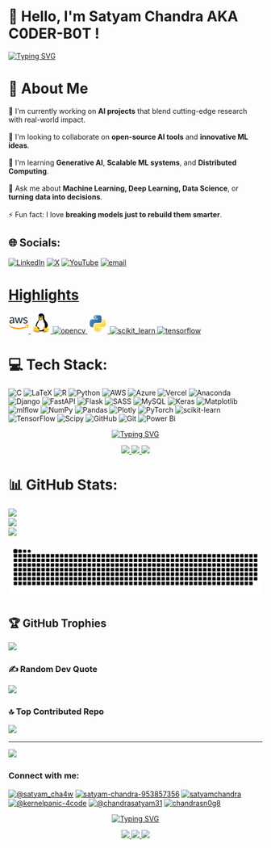 # 👋 Hello, I'm Satyam Chandra AKA C0DER-B0T !



[![Typing SVG](https://readme-typing-svg.herokuapp.com?font=Roboto+Slab&weight=500&size=30&pause=1000&color=8A2BE2&width=1000&height=60&lines=A+passionate+AI%2FML+Engineer+%26+Data+Scientist+from+India)](https://git.io/typing-svg)

# 💫 About Me  

🚀 I'm currently working on **AI projects** that blend cutting-edge research with real-world impact. <br>  
🤝 I'm looking to collaborate on **open-source AI tools** and **innovative ML ideas**. <br>  
🌱 I'm learning **Generative AI**, **Scalable ML systems**, and **Distributed Computing**. <br>  
💬 Ask me about **Machine Learning, Deep Learning, Data Science**, or **turning data into decisions**. <br>  
⚡ Fun fact: I love **breaking models just to rebuild them smarter**.  



## 🌐 Socials:
[![LinkedIn](https://img.shields.io/badge/LinkedIn-%230077B5.svg?logo=linkedin&logoColor=white)](https://linkedin.com/in/satyam-chandra-953857356) [![X](https://img.shields.io/badge/X-black.svg?logo=X&logoColor=white)](https://x.com/@satyam_cha4w) [![YouTube](https://img.shields.io/badge/YouTube-%23FF0000.svg?logo=YouTube&logoColor=white)](https://youtube.com/@Kernelpanic-4code) [![email](https://img.shields.io/badge/Email-D14836?logo=gmail&logoColor=white)](mailto:chandrasatyam4w@gmail.com) 

<h1 align="left"> <u>Highlights </u> </h1>
<p align="left"> <a href="https://aws.amazon.com" target="_blank" rel="noreferrer"> <img src="https://raw.githubusercontent.com/devicons/devicon/master/icons/amazonwebservices/amazonwebservices-original-wordmark.svg" alt="aws" width="40" height="40"/> </a> <a href="https://www.linux.org/" target="_blank" rel="noreferrer"> <img src="https://raw.githubusercontent.com/devicons/devicon/master/icons/linux/linux-original.svg" alt="linux" width="40" height="40"/> </a> <a href="https://opencv.org/" target="_blank" rel="noreferrer"> <img src="https://www.vectorlogo.zone/logos/opencv/opencv-icon.svg" alt="opencv" width="40" height="40"/> </a> <a href="https://www.python.org" target="_blank" rel="noreferrer"> <img src="https://raw.githubusercontent.com/devicons/devicon/master/icons/python/python-original.svg" alt="python" width="40" height="40"/> </a> <a href="https://scikit-learn.org/" target="_blank" rel="noreferrer"> <img src="https://upload.wikimedia.org/wikipedia/commons/0/05/Scikit_learn_logo_small.svg" alt="scikit_learn" width="40" height="40"/> </a> <a href="https://www.tensorflow.org" target="_blank" rel="noreferrer"> <img src="https://www.vectorlogo.zone/logos/tensorflow/tensorflow-icon.svg" alt="tensorflow" width="40" height="40"/> </a> </p>


# 💻 Tech Stack:
![C](https://img.shields.io/badge/c-%2300599C.svg?style=plastic&logo=c&logoColor=white) ![LaTeX](https://img.shields.io/badge/latex-%23008080.svg?style=plastic&logo=latex&logoColor=white) ![R](https://img.shields.io/badge/r-%23276DC3.svg?style=plastic&logo=r&logoColor=white) ![Python](https://img.shields.io/badge/python-3670A0?style=plastic&logo=python&logoColor=ffdd54) ![AWS](https://img.shields.io/badge/AWS-%23FF9900.svg?style=plastic&logo=amazon-aws&logoColor=white) ![Azure](https://img.shields.io/badge/azure-%230072C6.svg?style=plastic&logo=microsoftazure&logoColor=white) ![Vercel](https://img.shields.io/badge/vercel-%23000000.svg?style=plastic&logo=vercel&logoColor=white) ![Anaconda](https://img.shields.io/badge/Anaconda-%2344A833.svg?style=plastic&logo=anaconda&logoColor=white) ![Django](https://img.shields.io/badge/django-%23092E20.svg?style=plastic&logo=django&logoColor=white) ![FastAPI](https://img.shields.io/badge/FastAPI-005571?style=plastic&logo=fastapi) ![Flask](https://img.shields.io/badge/flask-%23000.svg?style=plastic&logo=flask&logoColor=white) ![SASS](https://img.shields.io/badge/SASS-hotpink.svg?style=plastic&logo=SASS&logoColor=white) ![MySQL](https://img.shields.io/badge/mysql-4479A1.svg?style=plastic&logo=mysql&logoColor=white) ![Keras](https://img.shields.io/badge/Keras-%23D00000.svg?style=plastic&logo=Keras&logoColor=white) ![Matplotlib](https://img.shields.io/badge/Matplotlib-%23ffffff.svg?style=plastic&logo=Matplotlib&logoColor=black) ![mlflow](https://img.shields.io/badge/mlflow-%23d9ead3.svg?style=plastic&logo=numpy&logoColor=blue) ![NumPy](https://img.shields.io/badge/numpy-%23013243.svg?style=plastic&logo=numpy&logoColor=white) ![Pandas](https://img.shields.io/badge/pandas-%23150458.svg?style=plastic&logo=pandas&logoColor=white) ![Plotly](https://img.shields.io/badge/Plotly-%233F4F75.svg?style=plastic&logo=plotly&logoColor=white) ![PyTorch](https://img.shields.io/badge/PyTorch-%23EE4C2C.svg?style=plastic&logo=PyTorch&logoColor=white) ![scikit-learn](https://img.shields.io/badge/scikit--learn-%23F7931E.svg?style=plastic&logo=scikit-learn&logoColor=white) ![TensorFlow](https://img.shields.io/badge/TensorFlow-%23FF6F00.svg?style=plastic&logo=TensorFlow&logoColor=white) ![Scipy](https://img.shields.io/badge/SciPy-%230C55A5.svg?style=plastic&logo=scipy&logoColor=%white) ![GitHub](https://img.shields.io/badge/github-%23121011.svg?style=plastic&logo=github&logoColor=white) ![Git](https://img.shields.io/badge/git-%23F05033.svg?style=plastic&logo=git&logoColor=white) ![Power Bi](https://img.shields.io/badge/power_bi-F2C811?style=plastic&logo=powerbi&logoColor=black)

 

<p align="center">
  <a href="mailto:chandrasatyam4w@gmail.com">
    <img src="https://readme-typing-svg.herokuapp.com?font=Orbitron&size=28&duration=4000&pause=1000&color=00F5FF&center=true&vCenter=true&width=750&lines=🚀+Let's+Build+AI+Futures+Together;🤝+Open+for+Collaboration;💼+Available+for+Hiring+in+AI%2C+ML%2C+Data+Science" alt="Typing SVG" />
  </a>
</p>

<p align="center">
  <a href="mailto:chandrasatyam4w@gmail.com">
    <img src="https://img.shields.io/badge/📧%20Hire%20Me-blueviolet?style=for-the-badge&logo=gmail&logoColor=white">
  </a>
  <a href="https://www.linkedin.com/in/satyam-chandra-953857356/">
    <img src="https://img.shields.io/badge/🤝%20Let's%20Connect-00CED1?style=for-the-badge&logo=linkedin&logoColor=white">
  </a>
  <a href="https://satyamchandra-portfolio.vercel.app/">
    <img src="https://img.shields.io/badge/🌐%20Portfolio-8A2BE2?style=for-the-badge&logo=google-chrome&logoColor=white">
  </a>
</p>


# 📊 GitHub Stats:

![](https://github-readme-stats.vercel.app/api?username=C0DER-B0T&theme=one_dark_pro&hide_border=false&include_all_commits=true&count_private=true)<br/>
![](https://nirzak-streak-stats.vercel.app/?user=C0DER-B0T&theme=one_dark_pro&hide_border=false)<br/>
![](https://github-readme-stats.vercel.app/api/top-langs/?username=C0DER-B0T&theme=one_dark_pro&hide_border=false&include_all_commits=true&count_private=true&layout=compact)

<picture>
  <source
    media="(prefers-color-scheme: dark)"
    srcset="https://raw.githubusercontent.com/platane/snk/output/github-contribution-grid-snake-dark.svg"
  />
  <source
    media="(prefers-color-scheme: light)"
    srcset="https://raw.githubusercontent.com/platane/snk/output/github-contribution-grid-snake.svg"
  />
  <img
    alt="github contribution grid snake animation"
    src="https://raw.githubusercontent.com/platane/snk/output/github-contribution-grid-snake.svg"
  />
</picture>

## 🏆 GitHub Trophies
![](https://github-profile-trophy.vercel.app/?username=C0DER-B0T&theme=radical&no-frame=false&no-bg=false&margin-w=4)

### ✍️ Random Dev Quote
![](https://quotes-github-readme.vercel.app/api?type=horizontal&theme=merko)

### 🔝 Top Contributed Repo
![](https://github-contributor-stats.vercel.app/api?username=C0DER-B0T&limit=5&theme=one_dark_pro&combine_all_yearly_contributions=true)

---
[![](https://visitcount.itsvg.in/api?id=C0DER-B0T&icon=9&color=0)](https://visitcount.itsvg.in)


<h3 align="left">Connect with me:</h3>
<p align="left">
<a href="https://twitter.com/@satyam_cha4w" target="blank"><img align="center" src="https://raw.githubusercontent.com/rahuldkjain/github-profile-readme-generator/master/src/images/icons/Social/twitter.svg" alt="@satyam_cha4w" height="30" width="40" /></a>
<a href="https://linkedin.com/in/satyam-chandra-953857356" target="blank"><img align="center" src="https://raw.githubusercontent.com/rahuldkjain/github-profile-readme-generator/master/src/images/icons/Social/linked-in-alt.svg" alt="satyam-chandra-953857356" height="30" width="40" /></a>
<a href="https://kaggle.com/satyamchandra" target="blank"><img align="center" src="https://raw.githubusercontent.com/rahuldkjain/github-profile-readme-generator/master/src/images/icons/Social/kaggle.svg" alt="satyamchandra" height="30" width="40" /></a>
<a href="https://www.youtube.com/@kernelpanic-4code" target="blank"><img align="center" src="https://raw.githubusercontent.com/rahuldkjain/github-profile-readme-generator/master/src/images/icons/Social/youtube.svg" alt="@kernelpanic-4code" height="30" width="40" /></a>
<a href="https://www.hackerearth.com/@chandrasatyam31" target="blank"><img align="center" src="https://raw.githubusercontent.com/rahuldkjain/github-profile-readme-generator/master/src/images/icons/Social/hackerearth.svg" alt="@chandrasatyam31" height="30" width="40" /></a>
<a href="https://auth.geeksforgeeks.org/user/chandrasn0g8" target="blank"><img align="center" src="https://raw.githubusercontent.com/rahuldkjain/github-profile-readme-generator/master/src/images/icons/Social/geeks-for-geeks.svg" alt="chandrasn0g8" height="30" width="40" /></a>
</p>


<p align="center">
  <a href="mailto:chandrasatyam4w@gmail.com">
    <img src="https://readme-typing-svg.herokuapp.com?font=Orbitron&size=28&duration=4000&pause=1000&color=00F5FF&center=true&vCenter=true&width=750&lines=🚀+Let's+Build+AI+Futures+Together;🤝+Open+for+Collaboration;💼+Available+for+Hiring+in+AI%2C+ML%2C+Data+Science" alt="Typing SVG" />
  </a>
</p>

<p align="center">
  <a href="mailto:chandrasatyam4w@gmail.com">
    <img src="https://img.shields.io/badge/📧%20Hire%20Me-blueviolet?style=for-the-badge&logo=gmail&logoColor=white">
  </a>
  <a href="https://www.linkedin.com/in/satyam-chandra-953857356/">
    <img src="https://img.shields.io/badge/🤝%20Let's%20Connect-00CED1?style=for-the-badge&logo=linkedin&logoColor=white">
  </a>
  <a href="https://satyamchandra-portfolio.vercel.app/">
    <img src="https://img.shields.io/badge/🌐%20Portfolio-8A2BE2?style=for-the-badge&logo=google-chrome&logoColor=white">
  </a>
</p>





